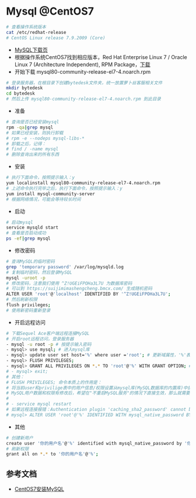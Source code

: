 # Mysql @CentOS7

```bash
# 查看操作系统版本
cat /etc/redhat-release
# CentOS Linux release 7.9.2009 (Core)
```

- [MySQL下载页](https://dev.mysql.com/downloads/repo/yum/)
- 根据操作系统CentOS7找到相应版本，Red Hat Enterprise Linux 7 / Oracle Linux 7 (Architecture Independent), RPM Package，[下载](https://dev.mysql.com/get/mysql80-community-release-el7-4.noarch.rpm)
- 开始下载 mysql80-community-release-el7-4.noarch.rpm

```bash
# 登录服务器，在根目录下创建bytedesk文件夹，统一放置萝卜丝客服相关文件
mkdir bytedesk
cd bytedesk
# 然后上传 mysql80-community-release-el7-4.noarch.rpm 到此目录
```

- 准备

```bash
# 查询是否已经安装mysql
rpm -qa|grep mysql
# 如果已经安装，则执行卸载
# rpm -e --nodeps mysql-libs-*
# 卸载之后，记得：
# find / -name mysql
# 删除查询出来的所有东西
```

- 安装

```bash
# 执行下面命令，按照提示输入：y
yum localinstall mysql80-community-release-el7-4.noarch.rpm
# 上述命令执行完毕之后，执行下面命令，按照提示输入：y
yum install mysql-community-server
# 根据网络情况，可能会等待较长时间
```

- 启动

```bash
# 启动mysql
service mysqld start
# 查看是否启动成功
ps -ef|grep mysql
```

- 修改密码

```bash
# 查询MySQL的临时密码
grep 'temporary password' /var/log/mysqld.log
# 复制临时密码，然后登录MySQL
mysql -uroot -p
# 修改密码，注意我们使用 ^Z!UGEiFPOHa3L7U 为数据库密码
# 可以到 https://suijimimashengcheng.bmcx.com/ 生成随机密码
ALTER USER 'root'@'localhost' IDENTIFIED BY '^Z!UGEiFPOHa3L7U';
# 然后刷新权限
flush privileges;
# 使用新密码重新登录
```

- 开启远程访问

```bash
# 下载Sequel Ace客户端远程连接MySQL
# 开启root远程访问，登录服务器
- mysql -u root -p # 按提示输入密码
- mysql> use mysql; # 进入mysql库
- mysql> update user set host='%' where user ='root'; # 更新域属性，'%'表示允许外部访问
- mysql> FLUSH PRIVILEGES;
- mysql> GRANT ALL PRIVILEGES ON *.* TO 'root'@'%' WITH GRANT OPTION; # 执行授权语句。执行完此句，外部已经可以通过账户密码访问了
# - mysql> exit;
# 其他：
# FLUSH PRIVILEGES; 命令本质上的作用是：
# 将当前user和privilige表中的用户信息/权限设置从mysql库(MySQL数据库的内置库)中提取到内存里。
# MySQL用户数据和权限有修改后，希望在"不重启MySQL服务"的情况下直接生效，那么就需要执行这个命令。
# 
# - service mysql restart
# 如果远程连接报错：Authentication plugin 'caching_sha2_password' cannot be loaded，则修改如下
# mysql> ALTER USER 'root'@'%' IDENTIFIED WITH mysql_native_password BY 'password';
```

- 其他

```bash
# 创建新用户
create user '你的用户名'@'%' identified with mysql_native_password by '你的密码';
# 刷新权限
grant all on *.* to '你的用户名'@'%';
```

## 参考文档

- [CentOS7安装MySQL](https://segmentfault.com/a/1190000022843273)
